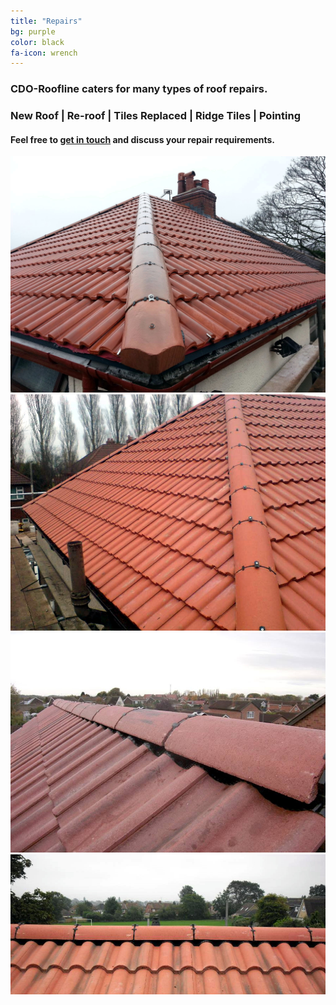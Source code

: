 ```yaml
---
title: "Repairs"
bg: purple
color: black
fa-icon: wrench
---
```


### CDO-Roofline caters for many types of roof repairs.

### New Roof | Re-roof | Tiles Replaced | Ridge Tiles | Pointing

#### Feel free to [get in touch](#contact) and discuss your repair requirements.

<div>

<img class="row big column"  src="img/repair4.jpg" alt="repair" title="repair" />

<img class="row small column"  src="img/repair2.jpg" alt="repair" title="repair" />

<img class="row small column"  src="img/repair3.jpg" alt="repair" title="repair" />

<img class="row full column"  src="img/repair1.jpg" alt="repair" title="repair" />

</div>
